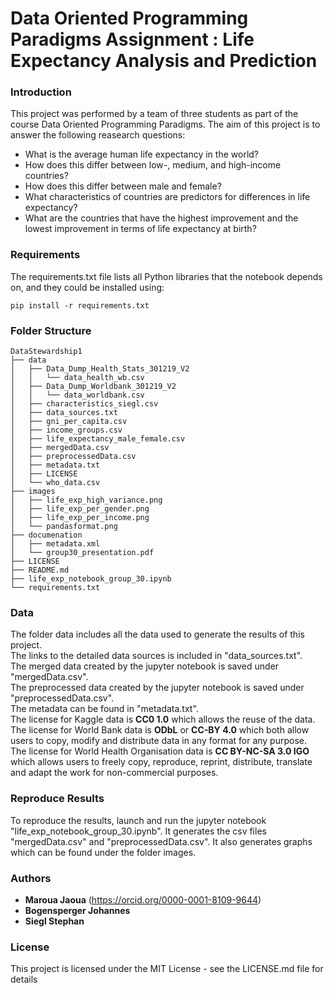 
# Data Oriented Programming Paradigms Assignment : Life Expectancy Analysis and Prediction

### Introduction
This project was performed by a team of three students as part of the course Data Oriented Programming Paradigms. The aim of this project is to answer the following reasearch questions:
- What is the average human life expectancy in the world?
- How does this differ between low-, medium, and high-income countries?
- How does this differ between male and female?
- What characteristics of countries are predictors for differences in life expectancy?
- What are the countries that have the highest improvement and the lowest improvement in terms of life expectancy at birth?

### Requirements

The requirements.txt file lists all Python libraries that the notebook depends on, and they could be installed using:
```
pip install -r requirements.txt
```

### Folder Structure 
```
DataStewardship1
├── data
│   ├── Data_Dump_Health_Stats_301219_V2
│   │   └── data_health_wb.csv
│   ├── Data_Dump_Worldbank_301219_V2
│   │   └── data_worldbank.csv
│   ├── characteristics_siegl.csv
│   ├── data_sources.txt
│   ├── gni_per_capita.csv
│   ├── income_groups.csv
│   ├── life_expectancy_male_female.csv
│   ├── mergedData.csv
│   ├── preprocessedData.csv
│   ├── metadata.txt
│   ├── LICENSE
│   └── who_data.csv
├── images
│   ├── life_exp_high_variance.png
│   ├── life_exp_per_gender.png
│   ├── life_exp_per_income.png
│   └── pandasformat.png
├── documenation
│   ├── metadata.xml
│   └── group30_presentation.pdf
├── LICENSE
├── README.md
├── life_exp_notebook_group_30.ipynb
└── requirements.txt
```
### Data
The folder data includes all the data used to generate the results of this project. \
The links to the detailed data sources is included in "data_sources.txt". \
The merged data created by the jupyter notebook is saved under "mergedData.csv". \
The preprocessed data created by the jupyter notebook is saved under "preprocessedData.csv".\
The metadata can be found in "metadata.txt".\
The license for Kaggle data is **CC0 1.0** which allows the reuse of the data.\
The license for World Bank data is **ODbL** or **CC-BY 4.0** which both allow users to copy, modify and distribute data in any format for any purpose.\
The license for World Health Organisation data is **CC BY-NC-SA 3.0 IGO** which allows users to freely copy, reproduce, reprint, distribute, translate and adapt the work for non-commercial purposes.

### Reproduce Results
To reproduce the results, launch and run the jupyter notebook "life_exp_notebook_group_30.ipynb". It generates the csv files "mergedData.csv" and "preprocessedData.csv". It also generates graphs which can be found under the folder images. 

### Authors

* **Maroua Jaoua** (https://orcid.org/0000-0001-8109-9644) 
* **Bogensperger Johannes** 
* **Siegl Stephan** 

### License

This project is licensed under the MIT License - see the LICENSE.md file for details

